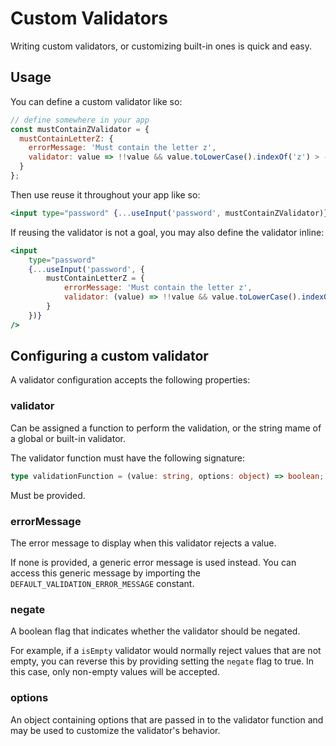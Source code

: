 # Custom Validators

Writing custom validators, or customizing built-in ones is quick and easy.

## Usage

You can define a custom validator like so:

```jsx
// define somewhere in your app
const mustContainZValidator = {
  mustContainLetterZ: {
    errorMessage: 'Must contain the letter z',
    validator: value => !!value && value.toLowerCase().indexOf('z') > -1
  }
};
```

Then use reuse it throughout your app like so:

```jsx
<input type="password" {...useInput('password', mustContainZValidator)} />
```

If reusing the validator is not a goal, you may also define the validator inline:

```jsx
<input
    type="password"
    {...useInput('password', {
        mustContainLetterZ = {
            errorMessage: 'Must contain the letter z',
            validator: (value) => !!value && value.toLowerCase().indexOf('z') > -1
        }
    })}
/>
```

## Configuring a custom validator

A validator configuration accepts the following properties:

### validator

Can be assigned a function to perform the validation, or the string mame of a global or built-in validator.

The validator function must have the following signature:

```typescript
type validationFunction = (value: string, options: object) => boolean;
```

Must be provided.

### errorMessage

The error message to display when this validator rejects a value.

If none is provided, a generic error message is used instead. You can access this generic message by importing the `DEFAULT_VALIDATION_ERROR_MESSAGE` constant.

### negate

A boolean flag that indicates whether the validator should be negated.

For example, if a `isEmpty` validator would normally reject values that are not empty, you can reverse this by providing setting the `negate` flag to true. In this case, only non-empty values will be accepted.

### options

An object containing options that are passed in to the validator function and may be used to customize the validator's behavior.
